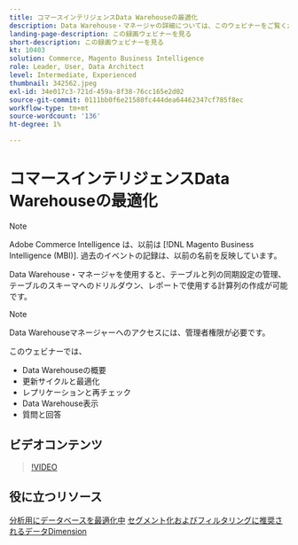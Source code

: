 ```yaml
---
title: コマースインテリジェンスData Warehouseの最適化
description: Data Warehouse・マネージャの詳細については、このウェビナーをご覧ください。
landing-page-description: この録画ウェビナーを見る
short-description: この録画ウェビナーを見る
kt: 10403
solution: Commerce, Magento Business Intelligence
role: Leader, User, Data Architect
level: Intermediate, Experienced
thumbnail: 342562.jpeg
exl-id: 34e017c3-721d-459a-8f38-76cc165e2d02
source-git-commit: 0111bb0f6e21580fc444dea64462347cf785f8ec
workflow-type: tm+mt
source-wordcount: '136'
ht-degree: 1%

---
```


# コマースインテリジェンスData Warehouseの最適化

>[!NOTE]
>
>Adobe Commerce Intelligence は、以前は [!DNL Magento Business Intelligence (MBI)]. 過去のイベントの記録は、以前の名前を反映しています。

Data Warehouse・マネージャを使用すると、テーブルと列の同期設定の管理、テーブルのスキーマへのドリルダウン、レポートで使用する計算列の作成が可能です。

>[!NOTE]
>
>Data Warehouseマネージャーへのアクセスには、管理者権限が必要です。

このウェビナーでは、

- Data Warehouseの概要
- 更新サイクルと最適化
- レプリケーションと再チェック
- Data Warehouse表示
- 質問と回答

## ビデオコンテンツ

>[!VIDEO](https://video.tv.adobe.com/v/342562?quality=12&learn=on)

## 役に立つリソース

[分析用にデータベースを最適化中](https://experienceleague.adobe.com/docs/commerce-business-intelligence/mbi/best-practices/data/opt-db-analysis.html)
[セグメント化およびフィルタリングに推奨されるデータDimension](https://experienceleague.adobe.com/docs/commerce-business-intelligence/mbi/best-practices/data/segment-filter.html)
